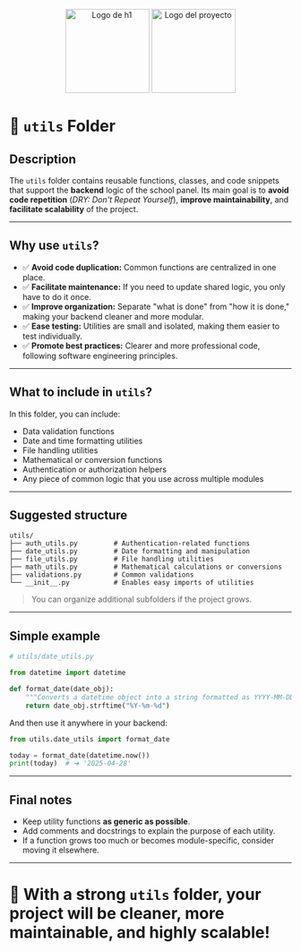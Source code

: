 <p align="center">
  <img width="150px" src="https://i.ibb.co/bXvzjXm/LOGO-h1.png" alt="Logo de h1">
  <img width="150px" src="https://github.com/user-attachments/assets/e0551b39-11a1-4ce3-b5e2-2c6c18882bf0" alt="Logo del proyecto">
</p>

# 📁 `utils` Folder

## Description

The `utils` folder contains reusable functions, classes, and code snippets that support the **backend** logic of the school panel.
Its main goal is to **avoid code repetition** (_DRY: Don't Repeat Yourself_), **improve maintainability**, and **facilitate scalability** of the project.

---

## Why use `utils`?

- ✅ **Avoid code duplication:** Common functions are centralized in one place.
- ✅ **Facilitate maintenance:** If you need to update shared logic, you only have to do it once.
- ✅ **Improve organization:** Separate "what is done" from "how it is done," making your backend cleaner and more modular.
- ✅ **Ease testing:** Utilities are small and isolated, making them easier to test individually.
- ✅ **Promote best practices:** Clearer and more professional code, following software engineering principles.

---

## What to include in `utils`?

In this folder, you can include:

- Data validation functions
- Date and time formatting utilities
- File handling utilities
- Mathematical or conversion functions
- Authentication or authorization helpers
- Any piece of common logic that you use across multiple modules

---

## Suggested structure

```plaintext
utils/
├── auth_utils.py         # Authentication-related functions
├── date_utils.py         # Date formatting and manipulation
├── file_utils.py         # File handling utilities
├── math_utils.py         # Mathematical calculations or conversions
├── validations.py        # Common validations
└── __init__.py           # Enables easy imports of utilities
```

> You can organize additional subfolders if the project grows.

---

## Simple example

```python
# utils/date_utils.py

from datetime import datetime

def format_date(date_obj):
    """Converts a datetime object into a string formatted as YYYY-MM-DD."""
    return date_obj.strftime("%Y-%m-%d")
```

And then use it anywhere in your backend:

```python
from utils.date_utils import format_date

today = format_date(datetime.now())
print(today)  # ➔ '2025-04-28'
```

---

## Final notes

- Keep utility functions **as generic as possible**.
- Add comments and docstrings to explain the purpose of each utility.
- If a function grows too much or becomes module-specific, consider moving it elsewhere.

---

# 🚀 With a strong `utils` folder, your project will be cleaner, more maintainable, and highly scalable!

